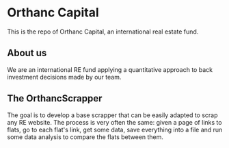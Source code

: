 # Orthanc Capital

This is the repo of Orthanc Capital, an international real estate fund.

## About us
We are an international RE fund applying a quantitative approach to back investment decisions made by our team.

## The OrthancScrapper
The goal is to develop a base scrapper that can be easily adapted to scrap any RE website.
The process is very often the same: given a page of links to flats, go to each flat's link, get some data, save everything into a file and run some data analysis to compare the flats between them.
